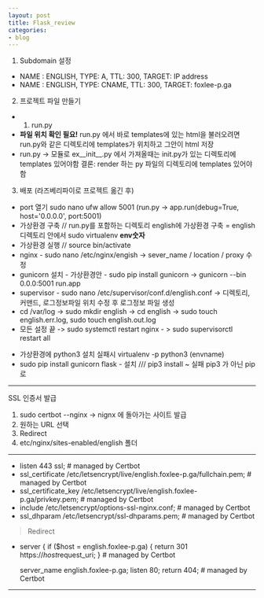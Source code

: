 ```yaml
---
layout: post
title: Flask_review
categories:
- blog
---
```



1. Subdomain 설정
 - NAME : ENGLISH, TYPE: A, TTL: 300, TARGET: IP address
 - NAME : ENGLISH, TYPE: CNAME, TTL: 300, TARGET: foxlee-p.ga
 
 
2. 프로젝트 파일 만들기
 - 1. run.py
 - **파일 위치 확인 필요!** run.py 에서 바로 templates에 있는 html을 불러오려면 run.py와 같은 디렉토리에 templates가 위치하고 그안이 html 저장
 - run.py -> 모듈로 ex__init__.py 에서 가져올때는 init.py가 있는 디렉토리에 templates 있어야함 결론: render 하는 py 파일의 디렉토리에 templates 있어야함 
 
 
 3. 배포 (라즈베리파이로 프로젝트 옮긴 후)
 - port 열기 sudo nano ufw allow 5001 (run.py -> app.run(debug=True, host='0.0.0.0', port:5001)
 - 가상환경 구축  // run.py를 포함하는 디렉토리 english에 가상환경 구축 = english 디렉토리 안에서 sudo virtualenv **env숫자**
 - 가상환경 실행 // source bin/activate
 - nginx - sudo nano /etc/nginx/engish  -> sever_name / location / proxy 수정
 - gunicorn 설치 - 가상환경안 - sudo pip install gunicorn -> gunicorn --bin 0.0.0:5001 run.app
 - supervisor - sudo nano /etc/supervisor/conf.d/english.conf -> 디렉토리, 커맨드, 로그정보파일 위치 수정 후 로그정보 파일 생성
 - cd /var/log -> sudo mkdir english -> cd english -> sudo touch english.err.log, sudo touch english.out.log
 - 모든 설정 끝 -> sudo systemctl restart nginx - > sudo supervisorctl restart all 
 
* 가상환경에 python3 설치 실패시 virtualenv -p python3 (envname)
* sudo pip install gunicorn flask - 설치 /// pip3 install ~ 실패 pip3 가 아닌 pip 로

---
SSL 인증서 발급
1. sudo certbot --nginx  -> nignx 에 돌아가는 사이트 발급
2. 원하는 URL 선택
3. Redirect
4. etc/nginx/sites-enabled/english 폴더

- - -
   * listen 443 ssl; # managed by Certbot
   * ssl_certificate /etc/letsencrypt/live/english.foxlee-p.ga/fullchain.pem; # managed by Certbot
   * ssl_certificate_key /etc/letsencrypt/live/english.foxlee-p.ga/privkey.pem; # managed by Certbot
   * include /etc/letsencrypt/options-ssl-nginx.conf; # managed by Certbot
   * ssl_dhparam /etc/letsencrypt/ssl-dhparams.pem; # managed by Certbot

> Redirect
*	server {
	    if ($host = english.foxlee-p.ga) {
            return 301 https://$host$request_uri;
        } # managed by Certbot

	server_name english.foxlee-p.ga;
    listen 80;
    return 404; # managed by Certbot
---
